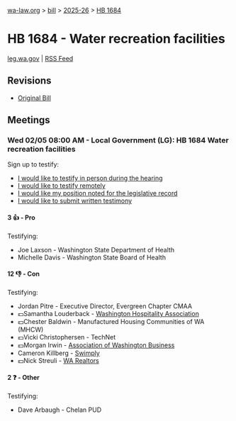 [wa-law.org](/) > [bill](/bill/) > [2025-26](/bill/2025-26/) > [HB 1684](/bill/2025-26/hb/1684/)

# HB 1684 - Water recreation facilities
[leg.wa.gov](https://app.leg.wa.gov/billsummary?BillNumber=1684&Year=2025&Initiative=false) | [RSS Feed](./rss.xml)

## Revisions
* [Original Bill](1/)

## Meetings
### Wed 02/05 08:00 AM - Local Government (LG): HB 1684 Water recreation facilities
Sign up to testify:
* [I would like to testify in person during the hearing](https://app.leg.wa.gov/csi/Testifier/Add?chamber=House&mId=32636&aId=162994&caId=25491&tId=1)
* [I would like to testify remotely](https://app.leg.wa.gov/csi/Testifier/Add?chamber=House&mId=32636&aId=162994&caId=25491&tId=2)
* [I would like my position noted for the legislative record](https://app.leg.wa.gov/csi/Testifier/Add?chamber=House&mId=32636&aId=162994&caId=25491&tId=3)
* [I would like to submit written testimony](https://app.leg.wa.gov/csi/Testifier/Add?chamber=House&mId=32636&aId=162994&caId=25491&tId=4)

#### 3 👍 - Pro
Testifying:
* Joe Laxson - Washington State Department of Health
* Michelle Davis - Washington State Board of Health

#### 12 👎 - Con
Testifying:
* Jordan Pitre - Executive Director, Evergreen Chapter CMAA
* 💵Samantha Louderback - [Washington Hospitality Association](/org/washington_hospitality_association/)
* 💵Chester Baldwin - Manufactured Housing Communities of WA (MHCW)
* 💵Vicki Christophersen - TechNet
* 💵Morgan Irwin - [Association of Washington Business](/org/association_of_washington_business/)
* Cameron Killberg - [Swimply](/org/swimply/)
* 💵Nick Streuli - [WA Realtors](/org/washington_association_of_realtors/)

#### 2 ❓ - Other
Testifying:
* Dave Arbaugh - Chelan PUD
